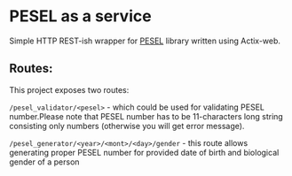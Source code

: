 PESEL as a service
====

Simple HTTP REST-ish wrapper for [PESEL](https://github.com/MaciekTalaska/pesel) library written using Actix-web. 

Routes:
----

This project exposes two routes:

`/pesel_validator/<pesel>` - which could be used for validating PESEL number.Please note that PESEL number has to be 11-characters long string consisting only numbers (otherwise you will get error message).

`/pesel_generator/<year>/<mont>/<day>/gender` - this route allows generating proper PESEL number for provided date of birth and biological gender of a person
